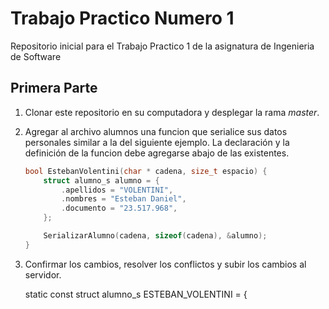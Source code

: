 # Trabajo Practico Numero 1

Repositorio inicial para el Trabajo Practico 1 de la asignatura de Ingenieria de Software

## Primera Parte

1. Clonar este repositorio en su computadora y desplegar la rama *master*.

2. Agregar al archivo alumnos una funcion que serialice sus datos personales similar a la del siguiente ejemplo. La declaración y la definición de la funcion debe agregarse abajo de las existentes.

    ```c
    bool EstebanVolentini(char * cadena, size_t espacio) {
        struct alumno_s alumno = {
            .apellidos = "VOLENTINI",
            .nombres = "Esteban Daniel",
            .documento = "23.517.968",
        };

        SerializarAlumno(cadena, sizeof(cadena), &alumno);
    }
    ```

3. Confirmar los cambios, resolver los conflictos y subir los cambios al servidor.

    static const struct alumno_s ESTEBAN_VOLENTINI = {
